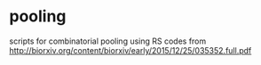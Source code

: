# pooling
scripts for combinatorial pooling using RS codes from http://biorxiv.org/content/biorxiv/early/2015/12/25/035352.full.pdf
